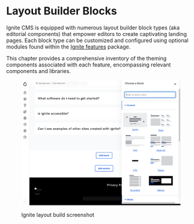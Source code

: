 # Layout Builder Blocks

Ignite CMS is equipped with numerous layout builder block types (aka editorial components) that empower editors to create captivating landing pages. Each block type can be customized and configured using optional modules found within the [Ignite features](https://bitbucket.org/mediacurrent/ignite\_features/src) package.&#x20;

This chapter provides a comprehensive inventory of the theming components associated with each feature, encompassing relevant components and libraries.

<figure><img src="../../.gitbook/assets/Screen Shot 2023-05-24 at 3.49.29 PM.png" alt=""><figcaption><p>Ignite layout build screenshot</p></figcaption></figure>
